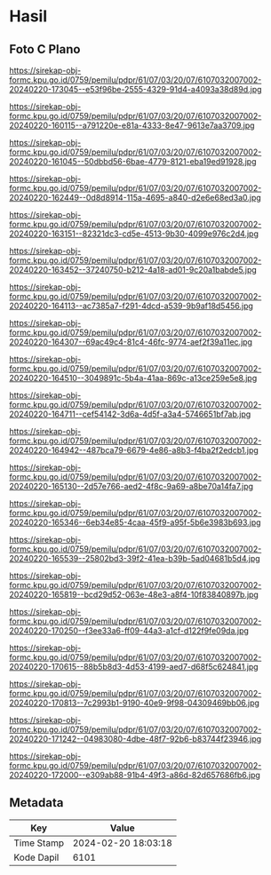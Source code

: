 # Hasil

## Foto C Plano

https://sirekap-obj-formc.kpu.go.id/0759/pemilu/pdpr/61/07/03/20/07/6107032007002-20240220-173045--e53f96be-2555-4329-91d4-a4093a38d89d.jpg

https://sirekap-obj-formc.kpu.go.id/0759/pemilu/pdpr/61/07/03/20/07/6107032007002-20240220-160115--a791220e-e81a-4333-8e47-9613e7aa3709.jpg

https://sirekap-obj-formc.kpu.go.id/0759/pemilu/pdpr/61/07/03/20/07/6107032007002-20240220-161045--50dbbd56-6bae-4779-8121-eba19ed91928.jpg

https://sirekap-obj-formc.kpu.go.id/0759/pemilu/pdpr/61/07/03/20/07/6107032007002-20240220-162449--0d8d8914-115a-4695-a840-d2e6e68ed3a0.jpg

https://sirekap-obj-formc.kpu.go.id/0759/pemilu/pdpr/61/07/03/20/07/6107032007002-20240220-163151--82321dc3-cd5e-4513-9b30-4099e976c2d4.jpg

https://sirekap-obj-formc.kpu.go.id/0759/pemilu/pdpr/61/07/03/20/07/6107032007002-20240220-163452--37240750-b212-4a18-ad01-9c20a1babde5.jpg

https://sirekap-obj-formc.kpu.go.id/0759/pemilu/pdpr/61/07/03/20/07/6107032007002-20240220-164113--ac7385a7-f291-4dcd-a539-9b9af18d5456.jpg

https://sirekap-obj-formc.kpu.go.id/0759/pemilu/pdpr/61/07/03/20/07/6107032007002-20240220-164307--69ac49c4-81c4-46fc-9774-aef2f39a11ec.jpg

https://sirekap-obj-formc.kpu.go.id/0759/pemilu/pdpr/61/07/03/20/07/6107032007002-20240220-164510--3049891c-5b4a-41aa-869c-a13ce259e5e8.jpg

https://sirekap-obj-formc.kpu.go.id/0759/pemilu/pdpr/61/07/03/20/07/6107032007002-20240220-164711--cef54142-3d6a-4d5f-a3a4-5746651bf7ab.jpg

https://sirekap-obj-formc.kpu.go.id/0759/pemilu/pdpr/61/07/03/20/07/6107032007002-20240220-164942--487bca79-6679-4e86-a8b3-f4ba2f2edcb1.jpg

https://sirekap-obj-formc.kpu.go.id/0759/pemilu/pdpr/61/07/03/20/07/6107032007002-20240220-165130--2d57e766-aed2-4f8c-9a69-a8be70a14fa7.jpg

https://sirekap-obj-formc.kpu.go.id/0759/pemilu/pdpr/61/07/03/20/07/6107032007002-20240220-165346--6eb34e85-4caa-45f9-a95f-5b6e3983b693.jpg

https://sirekap-obj-formc.kpu.go.id/0759/pemilu/pdpr/61/07/03/20/07/6107032007002-20240220-165539--25802bd3-39f2-41ea-b39b-5ad04681b5d4.jpg

https://sirekap-obj-formc.kpu.go.id/0759/pemilu/pdpr/61/07/03/20/07/6107032007002-20240220-165819--bcd29d52-063e-48e3-a8f4-10f83840897b.jpg

https://sirekap-obj-formc.kpu.go.id/0759/pemilu/pdpr/61/07/03/20/07/6107032007002-20240220-170250--f3ee33a6-ff09-44a3-a1cf-d122f9fe09da.jpg

https://sirekap-obj-formc.kpu.go.id/0759/pemilu/pdpr/61/07/03/20/07/6107032007002-20240220-170615--88b5b8d3-4d53-4199-aed7-d68f5c624841.jpg

https://sirekap-obj-formc.kpu.go.id/0759/pemilu/pdpr/61/07/03/20/07/6107032007002-20240220-170813--7c2993b1-9190-40e9-9f98-04309469bb06.jpg

https://sirekap-obj-formc.kpu.go.id/0759/pemilu/pdpr/61/07/03/20/07/6107032007002-20240220-171242--04983080-4dbe-48f7-92b6-b83744f23946.jpg

https://sirekap-obj-formc.kpu.go.id/0759/pemilu/pdpr/61/07/03/20/07/6107032007002-20240220-172000--e309ab88-91b4-49f3-a86d-82d657686fb6.jpg


## Metadata

| Key        | Value               |
| ---------- | ------------------- |
| Time Stamp | 2024-02-20 18:03:18 |
| Kode Dapil | 6101                |



